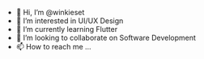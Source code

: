 - 👋 Hi, I’m @winkieset
- 👀 I’m interested in UI/UX Design
- 🌱 I’m currently learning Flutter
- 💞️ I’m looking to collaborate on Software Development
- 📫 How to reach me ...

<!---
winkieset/winkieset is a ✨ special ✨ repository because its `README.md` (this file) appears on your GitHub profile.
You can click the Preview link to take a look at your changes.
--->
